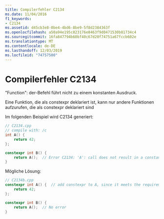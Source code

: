 ```yaml
---
title: Compilerfehler C2134
ms.date: 11/04/2016
f1_keywords:
- C2134
ms.assetid: d45cb3e8-0be4-4bd6-8be9-5f8d2384363f
ms.openlocfilehash: a50a94e195c823176e8463f9d0471530b81734c4
ms.sourcegitcommit: 16fa847794b60bf40c67d20f74751a67fccb602e
ms.translationtype: MT
ms.contentlocale: de-DE
ms.lasthandoff: 12/03/2019
ms.locfileid: "74757500"
---
```

# <a name="compiler-error-c2134"></a>Compilerfehler C2134

"Function": der-Befehl führt nicht zu einem konstanten Ausdruck.

Eine Funktion, die als constexpr deklariert ist, kann nur andere Funktionen aufzurufen, die als constexpr deklariert sind

Im folgenden Beispiel wird C2134 generiert:

```cpp
// C2134.cpp
// compile with: /c
int A() {
    return 42;
};

constexpr int B() {
    return A();  // Error C2134: 'A': call does not result in a constant expression.
}
```

Mögliche Lösung:

```cpp
// C2134b.cpp
constexpr int A() {  // add constexpr to A, since it meets the requirements of constexpr.
    return 42;
};

constexpr int B() {
    return A();  // No error
}
```
